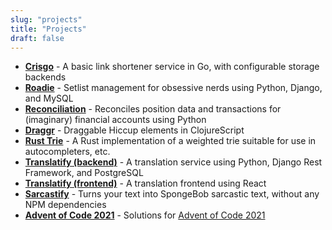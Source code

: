 ```yaml
---
slug: "projects"
title: "Projects"
draft: false
---
```


* [__Crisgo__](https://github.com/jls83/crisgo) - A basic link shortener service in Go, with configurable storage backends
* [__Roadie__](https://github.com/jls83/roadie) - Setlist management for obsessive nerds using Python, Django, and MySQL
* [__Reconciliation__](https://github.com/jls83/reconciliation) - Reconciles position data and transactions for (imaginary) financial accounts using Python
* [__Draggr__](https://github.com/jls83/reconciliation) - Draggable Hiccup elements in ClojureScript
* [__Rust Trie__](https://github.com/jls83/roadie) - A Rust implementation of a weighted trie suitable for use in autocompleters, etc.
* [__Translatify (backend)__](https://github.com/jls83/translatify_backend) - A translation service using Python, Django Rest Framework, and PostgreSQL
* [__Translatify (frontend)__](https://github.com/jls83/translatify_frontend) - A translation frontend using React
* [__Sarcastify__](https://github.com/jls83/sarcastify) - Turns your text into SpongeBob sarcastic text, without any NPM dependencies
* [__Advent of Code 2021__](https://github.com/jls83/roadie) - Solutions for [Advent of Code 2021](https://adventofcode.com/2021/)

